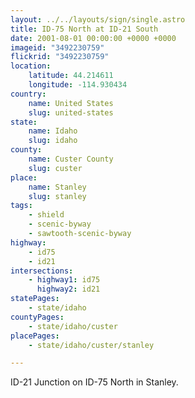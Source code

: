```yaml
---
layout: ../../layouts/sign/single.astro
title: ID-75 North at ID-21 South
date: 2001-08-01 00:00:00 +0000 +0000
imageid: "3492230759"
flickrid: "3492230759"
location:
    latitude: 44.214611
    longitude: -114.930434
country:
    name: United States
    slug: united-states
state:
    name: Idaho
    slug: idaho
county:
    name: Custer County
    slug: custer
place:
    name: Stanley
    slug: stanley
tags:
    - shield
    - scenic-byway
    - sawtooth-scenic-byway
highway:
    - id75
    - id21
intersections:
    - highway1: id75
      highway2: id21
statePages:
    - state/idaho
countyPages:
    - state/idaho/custer
placePages:
    - state/idaho/custer/stanley

---
```

ID-21 Junction on ID-75 North in Stanley.